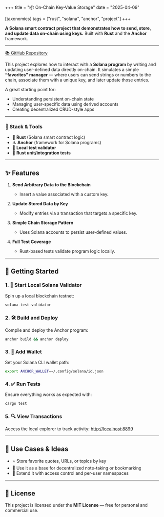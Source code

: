 +++
title = "📦 On-Chain Key-Value Storage"
date = "2025-04-09"

[taxonomies]
tags = ["rust", "solana", "anchor", "project"]
+++

**A Solana smart contract project that demonstrates how to send, store, and update data on-chain using keys.**
Built with **Rust** and the **Anchor** framework.

<!-- more -->
---

[📚 GitHub Repository](https://github.com/maltsev-dev/send_data)

This project explores how to interact with a **Solana program** by writing and updating user-defined data directly on-chain.
It simulates a simple **“favorites” manager** — where users can send strings or numbers to the chain, associate them with a unique key, and later update those entries.

A great starting point for:

* Understanding persistent on-chain state
* Managing user-specific data using derived accounts
* Creating decentralized CRUD-style apps

---

### 🧰 Stack & Tools

* 🦀 **Rust** (Solana smart contract logic)
* ⚓ **Anchor** (framework for Solana programs)
* 🧪 **Local test validator**
* 🧪 **Rust unit/integration tests**

---

## ✨ Features

1. **Send Arbitrary Data to the Blockchain**

   * Insert a value associated with a custom key.

2. **Update Stored Data by Key**

   * Modify entries via a transaction that targets a specific key.

3. **Simple Chain Storage Pattern**

   * Uses Solana accounts to persist user-defined values.

4. **Full Test Coverage**

   * Rust-based tests validate program logic locally.

---

## 🚀 Getting Started

### 1. 🧪 Start Local Solana Validator

Spin up a local blockchain testnet:

```bash
solana-test-validator
```

### 2. 🛠 Build and Deploy

Compile and deploy the Anchor program:

```bash
anchor build && anchor deploy
```

### 3. 👛 Add Wallet

Set your Solana CLI wallet path:

```bash
export ANCHOR_WALLET=~/.config/solana/id.json
```

### 4. ✅ Run Tests

Ensure everything works as expected with:

```bash
cargo test
```

### 5. 🔍 View Transactions

Access the local explorer to track activity:
[http://localhost:8899](http://localhost:8899)

---

## 🧠 Use Cases & Ideas

* ⭐ Store favorite quotes, URLs, or topics by key
* 🧾 Use it as a base for decentralized note-taking or bookmarking
* 🔑 Extend it with access control and per-user namespaces

---

## 📄 License

This project is licensed under the **MIT License** — free for personal and commercial use.